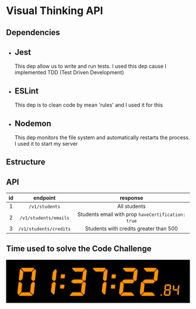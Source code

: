 # Visual Thinking API

## Dependencies

<ul>
    <li>
        <h2>Jest</h2>
        <p>This dep allow us to write and run tests. I used this dep cause I implemented TDD (Test Driven Development)</p>
    </li>
    <li>
        <h2>ESLint</h2>
        <p>This dep is to clean code by mean 'rules' and I used it for this</p>
    </li>
    <li>
        <h2>Nodemon</h2>
        <p>This dep monitors the file system and automatically restarts the process. I used it to start my server</p>
    </li>
</ul>

## Estructure

## API

| id | endpoint | response |
| :-------------: |:-------------:| :-----:|
| 1 | `/v1/students` | All students |
| 2 | `/v1/students/emails` | Students email with prop `haveCertification: true` |
| 3 | `/v1/students/credits` | Students with credits greater than 500 |


## Time used to solve the Code Challenge

<img src="./assets/time.png"></img>

